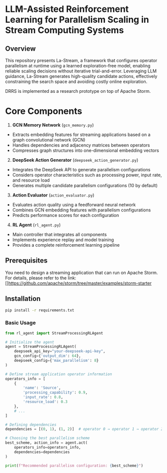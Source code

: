 # LLM-Assisted Reinforcement Learning for Parallelism Scaling in   Stream Computing Systems

## Overview
This repository presents La-Stream, a framework that configures operator parallelism at runtime using a learned exploration-free model, enabling reliable scaling decisions without iterative trial-and-error. Leveraging LLM guidance, La-Stream generates high-quality candidate actions, effectively constraining the search space and avoiding costly online exploration.

DRRS is implemented as a research prototype on top of Apache Storm.

# Core Components

1. **GCN Memory Network** (`gcn_memory.py`)
- Extracts embedding features for streaming applications based on a graph convolutional network (GCN)
- Handles dependencies and adjacency matrices between operators
- Compresses graph structures into one-dimensional embedding vectors

2. **DeepSeek Action Generator** (`deepseek_action_generator.py`)
- Integrates the DeepSeek API to generate parallelism configurations
- Considers operator characteristics such as processing power, input rate, and resource load
- Generates multiple candidate parallelism configurations (10 by default)

3. **Action Evaluator** (`action_evaluator.py`)
- Evaluates action quality using a feedforward neural network
- Combines GCN embedding features with parallelism configurations
- Predicts performance scores for each configuration

4. **RL Agent** (`rl_agent.py`)
- Main controller that integrates all components
- Implements experience replay and model training
- Provides a complete reinforcement learning pipeline




## Prerequisites
You need to design a streaming application that can run on Apache Storm. For details, please refer to the link: <a id="custom-anchor">[]https://github.com/apache/storm/tree/master/examples/storm-starter</a> 

## Installation

```bash
pip install -r requirements.txt
```



### Basic Usage

```python
from rl_agent import StreamProcessingRLAgent

# Initialize the agent
agent = StreamProcessingRLAgent(
    deepseek_api_key="your-deepseek-api-key",
    gcn_config={'output_dim': 64},
    deepseek_config={'max_parallelism': 8}
)

# Define stream application operator information
operators_info = [
    {
        'name': 'Source',
        'processing_capability': 0.9,
        'input_rate': 0.8,
        'resource_load': 0.3
    },
    # ... 
]

# Defining dependencies
dependencies = [(0, 1), (1, 2)]  # operator 0 → operator 1 → operator 2

# Choosing the best parallelism scheme
best_scheme, action_info = agent.act(
    operators_info=operators_info,
    dependencies=dependencies
)

print(f"Recommended parallelism configuration: {best_scheme}")
```


